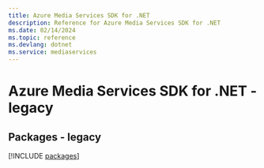 ```yaml
---
title: Azure Media Services SDK for .NET
description: Reference for Azure Media Services SDK for .NET
ms.date: 02/14/2024
ms.topic: reference
ms.devlang: dotnet
ms.service: mediaservices
---
```

# Azure Media Services SDK for .NET - legacy
## Packages - legacy
[!INCLUDE [packages](media-services-index.md)]